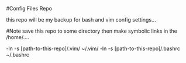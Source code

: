 #Config Files Repo

this repo will be my backup for bash and vim config settings...

#Note
save this repo to some directory then make symbolic links in the /home/<username>.... 

-ln -s [path-to-this-repo]/.vim/ ~/.vim/
-ln -s [path-to-this-repo]/.bashrc ~/.bashrc
